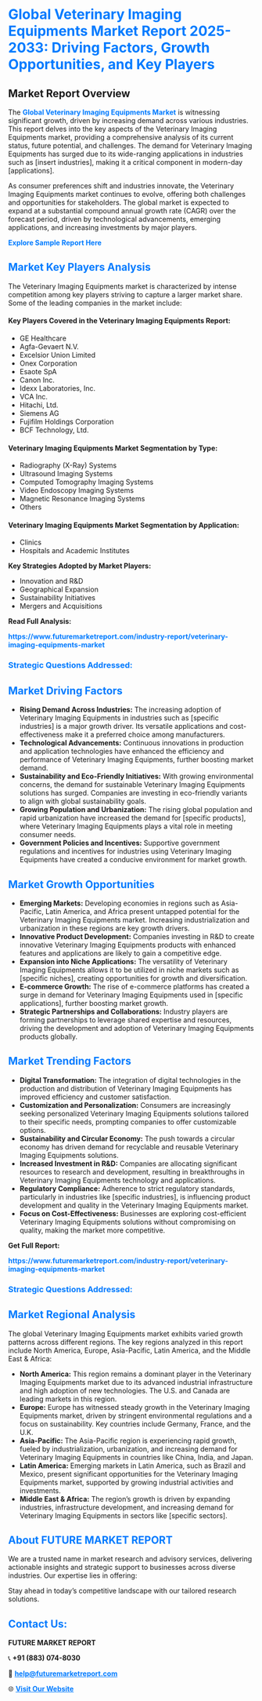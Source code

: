 <h1 style="color: #007BFF;">Global Veterinary Imaging Equipments Market Report 2025-2033: Driving Factors, Growth Opportunities, and Key Players</h1>

<section id="overview">
<h2>Market Report Overview</h2>
<p>The <a href="https://www.futuremarketreport.com/industry-report/veterinary-imaging-equipments-market" style="color: #007BFF; text-decoration: none;"><strong>Global Veterinary Imaging Equipments Market</strong></a> is witnessing significant growth, driven by increasing demand across various industries. This report delves into the key aspects of the Veterinary Imaging Equipments market, providing a comprehensive analysis of its current status, future potential, and challenges. The demand for Veterinary Imaging Equipments has surged due to its wide-ranging applications in industries such as [insert industries], making it a critical component in modern-day [applications].</p>
<p>As consumer preferences shift and industries innovate, the Veterinary Imaging Equipments market continues to evolve, offering both challenges and opportunities for stakeholders. The global market is expected to expand at a substantial compound annual growth rate (CAGR) over the forecast period, driven by technological advancements, emerging applications, and increasing investments by major players.</p>
</section>

<section id="overview">
<p><a href="https://www.futuremarketreport.com/request-sample/reportId=102673" style="color: #007BFF; text-decoration: none;"><strong>Explore Sample Report Here</strong></a></p>
</section>

<section id="key-players">
<h2 style="color: #007BFF;">Market Key Players Analysis</h2>
<p>The Veterinary Imaging Equipments market is characterized by intense competition among key players striving to capture a larger market share. Some of the leading companies in the market include:</p>
<h4>Key Players Covered in the Veterinary Imaging Equipments Report:</h4>
<ul><li>GE Healthcare</li><li>Agfa-Gevaert N.V.</li><li>Excelsior Union Limited</li><li>Onex Corporation</li><li>Esaote SpA</li><li>Canon Inc.</li><li>Idexx Laboratories, Inc.</li><li>VCA Inc.</li><li>Hitachi, Ltd.</li><li>Siemens AG</li><li>Fujifilm Holdings Corporation</li><li>BCF Technology, Ltd.</li></ul>
<h4>Veterinary Imaging Equipments Market Segmentation by Type:</h4>
<ul><li>Radiography (X-Ray) Systems</li><li>Ultrasound Imaging Systems</li><li>Computed Tomography Imaging Systems</li><li>Video Endoscopy Imaging Systems</li><li>Magnetic Resonance Imaging Systems</li><li>Others</li></ul>

<h4>Veterinary Imaging Equipments Market Segmentation by Application:</h4>
<ul><li>Clinics</li><li>Hospitals and Academic Institutes</li></ul>
<p><strong>Key Strategies Adopted by Market Players:</strong></p>
<ul>
<li>Innovation and R&D</li>
<li>Geographical Expansion</li>
<li>Sustainability Initiatives</li>
<li>Mergers and Acquisitions</li>
</ul>
</section>

<section>
<p><strong>Read Full Analysis: </strong></p><a href="https://www.futuremarketreport.com/industry-report/veterinary-imaging-equipments-market" style="color: #007BFF; text-decoration: none;"><strong>https://www.futuremarketreport.com/industry-report/veterinary-imaging-equipments-market</strong></a>
<h3 style="color: #007BFF;">Strategic Questions Addressed:</h3>
</section>

<section id="driving-factors">
<h2 style="color: #007BFF;">Market Driving Factors</h2>
<ul>
<li><strong>Rising Demand Across Industries:</strong> The increasing adoption of Veterinary Imaging Equipments in industries such as [specific industries] is a major growth driver. Its versatile applications and cost-effectiveness make it a preferred choice among manufacturers.</li>
<li><strong>Technological Advancements:</strong> Continuous innovations in production and application technologies have enhanced the efficiency and performance of Veterinary Imaging Equipments, further boosting market demand.</li>
<li><strong>Sustainability and Eco-Friendly Initiatives:</strong> With growing environmental concerns, the demand for sustainable Veterinary Imaging Equipments solutions has surged. Companies are investing in eco-friendly variants to align with global sustainability goals.</li>
<li><strong>Growing Population and Urbanization:</strong> The rising global population and rapid urbanization have increased the demand for [specific products], where Veterinary Imaging Equipments plays a vital role in meeting consumer needs.</li>
<li><strong>Government Policies and Incentives:</strong> Supportive government regulations and incentives for industries using Veterinary Imaging Equipments have created a conducive environment for market growth.</li>
</ul>
</section>

<section id="growth-opportunities">
<h2 style="color: #007BFF;">Market Growth Opportunities</h2>
<ul>
<li><strong>Emerging Markets:</strong> Developing economies in regions such as Asia-Pacific, Latin America, and Africa present untapped potential for the Veterinary Imaging Equipments market. Increasing industrialization and urbanization in these regions are key growth drivers.</li>
<li><strong>Innovative Product Development:</strong> Companies investing in R&D to create innovative Veterinary Imaging Equipments products with enhanced features and applications are likely to gain a competitive edge.</li>
<li><strong>Expansion into Niche Applications:</strong> The versatility of Veterinary Imaging Equipments allows it to be utilized in niche markets such as [specific niches], creating opportunities for growth and diversification.</li>
<li><strong>E-commerce Growth:</strong> The rise of e-commerce platforms has created a surge in demand for Veterinary Imaging Equipments used in [specific applications], further boosting market growth.</li>
<li><strong>Strategic Partnerships and Collaborations:</strong> Industry players are forming partnerships to leverage shared expertise and resources, driving the development and adoption of Veterinary Imaging Equipments products globally.</li>
</ul>
</section>

<section id="trending-factors">
<h2 style="color: #007BFF;">Market Trending Factors</h2>
<ul>
<li><strong>Digital Transformation:</strong> The integration of digital technologies in the production and distribution of Veterinary Imaging Equipments has improved efficiency and customer satisfaction.</li>
<li><strong>Customization and Personalization:</strong> Consumers are increasingly seeking personalized Veterinary Imaging Equipments solutions tailored to their specific needs, prompting companies to offer customizable options.</li>
<li><strong>Sustainability and Circular Economy:</strong> The push towards a circular economy has driven demand for recyclable and reusable Veterinary Imaging Equipments solutions.</li>
<li><strong>Increased Investment in R&D:</strong> Companies are allocating significant resources to research and development, resulting in breakthroughs in Veterinary Imaging Equipments technology and applications.</li>
<li><strong>Regulatory Compliance:</strong> Adherence to strict regulatory standards, particularly in industries like [specific industries], is influencing product development and quality in the Veterinary Imaging Equipments market.</li>
<li><strong>Focus on Cost-Effectiveness:</strong> Businesses are exploring cost-efficient Veterinary Imaging Equipments solutions without compromising on quality, making the market more competitive.</li>
</ul>
</section>

<section>
<p><strong>Get Full Report: </strong></p><a href="https://www.futuremarketreport.com/industry-report/veterinary-imaging-equipments-market" style="color: #007BFF; text-decoration: none;"><strong>https://www.futuremarketreport.com/industry-report/veterinary-imaging-equipments-market</strong></a>
<h3 style="color: #007BFF;">Strategic Questions Addressed:</h3>
</section>


<section id="regional-analysis">
<h2 style="color: #007BFF;">Market Regional Analysis</h2>
<p>The global Veterinary Imaging Equipments market exhibits varied growth patterns across different regions. The key regions analyzed in this report include North America, Europe, Asia-Pacific, Latin America, and the Middle East & Africa:</p>
<ul>
<li><strong>North America:</strong> This region remains a dominant player in the Veterinary Imaging Equipments market due to its advanced industrial infrastructure and high adoption of new technologies. The U.S. and Canada are leading markets in this region.</li>
<li><strong>Europe:</strong> Europe has witnessed steady growth in the Veterinary Imaging Equipments market, driven by stringent environmental regulations and a focus on sustainability. Key countries include Germany, France, and the U.K.</li>
<li><strong>Asia-Pacific:</strong> The Asia-Pacific region is experiencing rapid growth, fueled by industrialization, urbanization, and increasing demand for Veterinary Imaging Equipments in countries like China, India, and Japan.</li>
<li><strong>Latin America:</strong> Emerging markets in Latin America, such as Brazil and Mexico, present significant opportunities for the Veterinary Imaging Equipments market, supported by growing industrial activities and investments.</li>
<li><strong>Middle East & Africa:</strong> The region’s growth is driven by expanding industries, infrastructure development, and increasing demand for Veterinary Imaging Equipments in sectors like [specific sectors].</li>
</ul>
</section>

<footer>
<h2 style="color: #007BFF;">About FUTURE MARKET REPORT</h2>
<p>We are a trusted name in market research and advisory services, delivering actionable insights and strategic support to businesses across diverse industries. Our expertise lies in offering:</p>

<p>Stay ahead in today’s competitive landscape with our tailored research solutions.</p>

<h2 style="color: #007BFF;">Contact Us:</h2>
<p><strong>FUTURE MARKET REPORT</strong></p>
<p>📞 <strong>+91 (883) 074-8030</strong></p>
<p>📧 <strong><a href="mailto:help@futuremarketreport.com" style="color: #007BFF;">help@futuremarketreport.com</a></strong></p>
<p>🌐 <strong><a href="https://www.futuremarketreport.com/" style="color: #007BFF;">Visit Our Website</a></strong></p>
</footer>